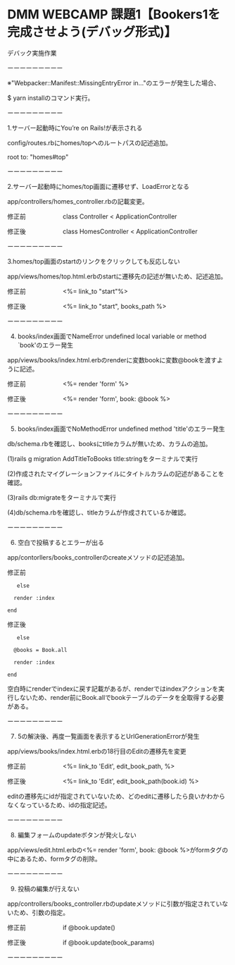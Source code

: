 # DMM WEBCAMP 課題1【Bookers1を完成させよう(デバッグ形式)】

デバック実施作業

ーーーーーーーーー

※"Webpacker::Manifest::MissingEntryError in…"のエラーが発生した場合、

$ yarn installのコマンド実行。

ーーーーーーーーー

1.サーバー起動時にYou’re on Rails!が表示される

config/routes.rbにhomes/topへのルートパスの記述追加。

root to: "homes#top"

ーーーーーーーーー

2.サーバー起動時にhomes/top画面に遷移せず、LoadErrorとなる

app/controllers/homes_controller.rbの記載変更。

修正前　　　　　　class Controller < ApplicationController

修正後　　　　　　class HomesController < ApplicationController

ーーーーーーーーー

3.homes/top画面のstartのリンクをクリックしても反応しない

app/views/homes/top.html.erbのstartに遷移先の記述が無いため、記述追加。

修正前　　　　　　<%= link_to "start"%>

修正後　　　　　　<%= link_to "start", books_path %>

ーーーーーーーーー

4. books/index画面でNameError undefined local variable or method `book'のエラー発生

app/views/books/index.html.erbのrenderに変数bookに変数@bookを渡すように記述。

修正前　　　　　　<%= render 'form' %>

修正後　　　　　　<%= render 'form', book: @book %>

ーーーーーーーーー

5. books/index画面でNoMethodError undefined method 'title'のエラー発生

db/schema.rbを確認し、booksにtitleカラムが無いため、カラムの追加。

(1)rails g migration AddTitleToBooks title:stringをターミナルで実行

(2)作成されたマイグレーションファイルにタイトルカラムの記述があることを確認。

(3)rails db:migrateをターミナルで実行

(4)db/schema.rbを確認し、titleカラムが作成されているか確認。

ーーーーーーーーー

6. 空白で投稿するとエラーが出る

app/contorllers/books_controllerのcreateメソッドの記述追加。

修正前

       else
       
      render :index
      
    end

修正後

       else
       
      @books = Book.all
      
      render :index
      
    end

空白時にrenderでindexに戻す記載があるが、renderではindexアクションを実行しないため、render前にBook.allでbookテーブルのデータを全取得する必要がある。

ーーーーーーーーー

7. 5の解決後、再度一覧画面を表示するとUrlGenerationErrorが発生

app/views/books/index.html.erbの18行目のEditの遷移先を変更

修正前　　　　　　<%= link_to 'Edit', edit_book_path, %>

修正後　　　　　　<%= link_to 'Edit', edit_book_path(book.id) %>

editの遷移先にidが指定されていないため、どのeditに遷移したら良いかわからなくなっているため、idの指定記述。

ーーーーーーーーー

8. 編集フォームのupdateボタンが発火しない

app/views/edit.html.erbの<%= render 'form', book: @book %>がformタグの中にあるため、formタグの削除。

ーーーーーーーーー

9. 投稿の編集が行えない

app/controllers/books_controller.rbのupdateメソッドに引数が指定されていないため、引数の指定。

修正前　　　　　　if @book.update()

修正後　　　　　　if @book.update(book_params)

ーーーーーーーーー
